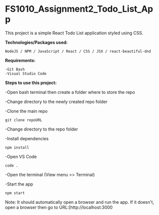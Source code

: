 # FS1010_Assignment2_Todo_List_App

This project is a simple React Todo List application styled using CSS.

**Technologies/Packages used:**
    
    NodeJS / NPM / JavaScript / React / CSS / JSX / react-beautiful-dnd

**Requirements:**

    -Git Bash
    -Visual Studio Code

**Steps to use this project:**

-Open bash terminal then create a folder where to store the repo 

-Change directory to the newly created repo folder

-Clone the main repo
    
    git clone repoURL

-Change directory to the repo folder

-Install dependencies

    npm install

-Open VS Code

    code .

-Open the terminal (View menu >> Terminal)

-Start the app

    npm start

Note: It should automatically open a browser and run the app.
    If it doesn't, open a browser then go to URL:[http://localhost:3000
    